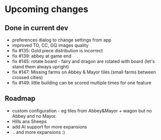 # Upcoming changes

## Done in current dev

- preferences dialog to change settings from app
- improved TO, CC, GQ images quality
- fix #135: Gold piece distribution is incorrect
- fix #139: abbey at game end
- fix #145: rotate board - fairy and dragon are rotated with board (let's stand them always upright)
- fix #147: Missing farms on Abbey & Mayor tiles (small farms between crossed cities)
- fix #149: little building can be scored multiple times for one feature


## Roadmap

*  custom configuration - eg tiles from Abbey&Mayor + wagon but  no Abbey and no Mayor.
* Hills ans Sheeps
* add AI support for more expansions
* .. and more expansions :)